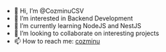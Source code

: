 - 👋 Hi, I’m @CozminuCSV
- 👀 I’m interested in Backend Development
- 🌱 I’m currently learning NodeJS and NestJS
- 💞️ I’m looking to collaborate on interesting projects
- 📫 How to reach me: [cozminu](https://github.com/CozminuCSV/)

<!---
CozminuCSV/CozminuCSV is a ✨ special ✨ repository because its `README.md` (this file) appears on your GitHub profile.
You can click the Preview link to take a look at your changes.
--->
